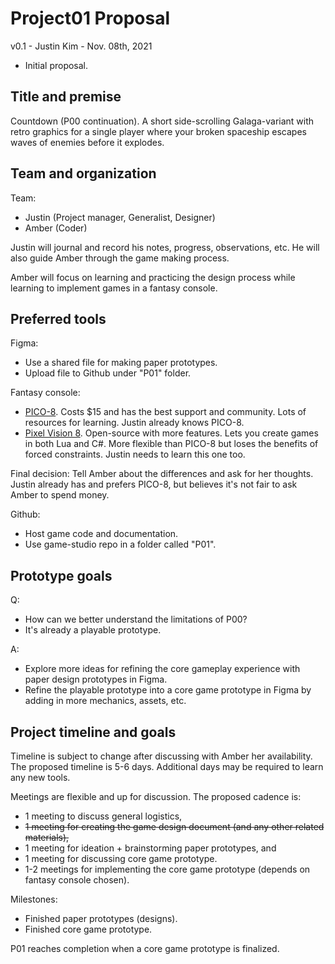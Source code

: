 # Project01 Proposal

v0.1 - Justin Kim - Nov. 08th, 2021

- Initial proposal.

## Title and premise

Countdown (P00 continuation). A short side-scrolling Galaga-variant with retro graphics for a single player where your broken spaceship escapes waves of enemies before it explodes.
 
## Team and organization

Team: 

- Justin (Project manager, Generalist, Designer)
- Amber (Coder)

Justin will journal and record his notes, progress, observations, etc. He will also guide Amber through the game making process.

Amber will focus on learning and practicing the design process while learning to implement games in a fantasy console.

## Preferred tools

Figma:

- Use a shared file for making paper prototypes.
- Upload file to Github under "P01" folder.

Fantasy console: 

- [PICO-8](https://www.lexaloffle.com/pico-8.php). Costs $15 and has the best support and community. Lots of resources for learning. Justin already knows PICO-8.
- [Pixel Vision 8](https://pixelvision8.itch.io/pv8). Open-source with more features. Lets you create games in both Lua and C#. More flexible than PICO-8 but loses the benefits of forced constraints. Justin needs to learn this one too.

Final decision: Tell Amber about the differences and ask for her thoughts. Justin already has and prefers PICO-8, but believes it's not fair to ask Amber to spend money.

Github: 

- Host game code and documentation. 
- Use game-studio repo in a folder called "P01".

## Prototype goals

Q: 
- How can we better understand the limitations of P00? 
- It's already a playable prototype. 

A: 

- Explore more ideas for refining the core gameplay experience with paper design prototypes in Figma.
- Refine the playable prototype into a core game prototype in Figma by adding in more mechanics, assets, etc.

## Project timeline and goals

Timeline is subject to change after discussing with Amber her availability. The proposed timeline is 5-6 days. Additional days may be required to learn any new tools.

Meetings are flexible and up for discussion. The proposed cadence is:

- 1 meeting to discuss general logistics,
- ~~1 meeting for creating the game design document (and any other related materials),~~
- 1 meeting for ideation + brainstorming paper prototypes, and
- 1 meeting for discussing core game prototype.
- 1-2 meetings for implementing the core game prototype (depends on fantasy console chosen).

Milestones:

- Finished paper prototypes (designs).
- Finished core game prototype.

P01 reaches completion when a core game prototype is finalized.